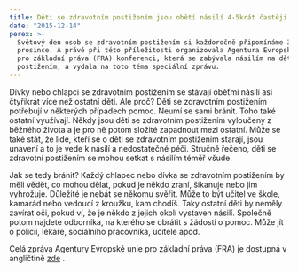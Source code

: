 ```yaml
---
title: Děti se zdravotním postižením jsou obětí násilí 4-5krát častěji než ostatní
date: "2015-12-14"
perex: >-
  Světový den osob se zdravotním postižením si každoročně připomínáme 3.
  prosince. A právě při této příležitosti organizovala Agentura Evropské unie
  pro základní práva (FRA) konferenci, která se zabývala násilím na dětech s
  postižením, a vydala na toto téma speciální zprávu.
---
```


<p class="MsoNormal">Dívky nebo chlapci se zdravotním postižením
se stávají oběťmi násilí asi čtyřikrát více než ostatní děti. Ale proč? Děti se
zdravotním postižením potřebují v některých případech pomoc. Neumí se
sami bránit. Toho také ostatní využívají. Někdy jsou děti se zdravotním postižením
vyloučeny z běžného života a je pro ně potom složité zapadnout mezi ostatní.
Může se také stát, že lidé, kteří se o děti se zdravotním postižením starají,
jsou unavení a to je vede k násilí a nedostatečné péči.  Stručně řečeno, děti se zdravotní postižením
se mohou setkat s násilím téměř všude.</p>
<p class="MsoNormal">Jak se tedy bránit? Každý chlapec nebo
dívka se zdravotním postižením by měli vědět, co mohou dělat, pokud je
někdo zraní, šikanuje nebo jim vyhrožuje. Důležité je nebát se někomu svěřit.
Může to být učitel ve škole, kamarád nebo vedoucí z kroužku, kam chodíš.
Taky ostatní děti by neměly zavírat oči, pokud ví, že je někdo z jejich
okolí vystaven násilí. Společně potom najdete odborníka, na kterého se obrátit s žádostí
o pomoc. Může jít o policii, lékaře, sociálního pracovníka, učitele apod. </p>
<p class="MsoNormal">Celá zpráva Agentury Evropské unie pro
základní práva (FRA) je dostupná v angličtině <a title="Otevření do nového okna" href="http://fra.europa.eu/en/publication/2015/children-disabilities-violence?_cldee=cG9sYWtAb2NocmFuY2UuY3o%3d&amp;urlid=0" target="_blank">zde</a> <img alt="" src="typo3/ext/od_linkdesc/icons/external.gif" class="od_linkdesc_icon_external" />.
</p>

